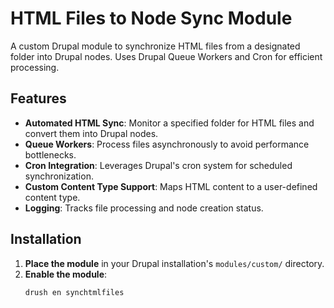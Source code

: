 # HTML Files to Node Sync Module

A custom Drupal module to synchronize HTML files from a designated folder into Drupal nodes. Uses Drupal Queue Workers and Cron for efficient processing.

## Features

- **Automated HTML Sync**: Monitor a specified folder for HTML files and convert them into Drupal nodes.
- **Queue Workers**: Process files asynchronously to avoid performance bottlenecks.
- **Cron Integration**: Leverages Drupal's cron system for scheduled synchronization.
- **Custom Content Type Support**: Maps HTML content to a user-defined content type.
- **Logging**: Tracks file processing and node creation status.

## Installation

1. **Place the module** in your Drupal installation's `modules/custom/` directory.
2. **Enable the module**:
   ```bash
   drush en synchtmlfiles

